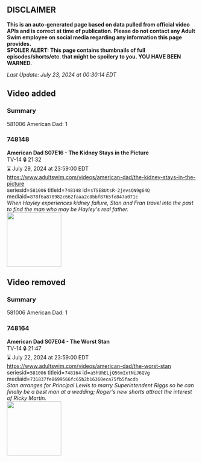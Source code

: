 ## DISCLAIMER
**This is an auto-generated page based on data pulled from official video APIs and is correct at time of publication. Please do not contact any Adult Swim employee on social media regarding any information this page provides.**  
**SPOILER ALERT: This page contains thumbnails of full episodes/shorts/etc. that might be spoilery to you. YOU HAVE BEEN WARNED.**  

_Last Update: July 23, 2024 at 00:30:14 EDT_
## Video added
### Summary
581006 American Dad: 1  
### 748148
**American Dad S07E16 - The Kidney Stays in the Picture**  
TV-14 🔒 21:32  
⌛ July 29, 2024 at 23:59:00 EDT  
https://www.adultswim.com/videos/american-dad/the-kidney-stays-in-the-picture  
seriesid=`581006` titleid=`748148` id=`sTSE8UtsR-2jevsQN9g64Q` mediaid=`878f6a870982c662faaa2c8bbf8765fe847a071c`  
_When Hayley experiences kidney failure, Stan and Fran travel into the past to find the man who may be Hayley's real father._  
<a href="https://i.cdn.turner.com/adultswim/big/image-upload/thumbnails/thumb-2_image-15308999137965.jpg"><img src="https://i.cdn.turner.com/adultswim/big/image-upload/thumbnails/thumb-2_image-15308999137965.jpg" height="144px" /></a>
## Video removed
### Summary
581006 American Dad: 1  
### 748164
**American Dad S07E04 - The Worst Stan**  
TV-14 🔒 21:47  
⌛ July 22, 2024 at 23:59:00 EDT  
https://www.adultswim.com/videos/american-dad/the-worst-stan  
seriesid=`581006` titleid=`748164` id=`a5hUhELjQ56mIxtNiJ6QVg` mediaid=`731837fe8699566fc65b2b16360eca75fb5facdb`  
_Stan arranges for Principal Lewis to marry Superintendent Riggs so he can finally be a best man at a wedding; Roger's new shorts attract the interest of Ricky Martin._  
<a href="https://i.cdn.turner.com/adultswim/big/image-upload/thumbnails/thumb-2_image-153028410951220.jpg"><img src="https://i.cdn.turner.com/adultswim/big/image-upload/thumbnails/thumb-2_image-153028410951220.jpg" height="144px" /></a>
